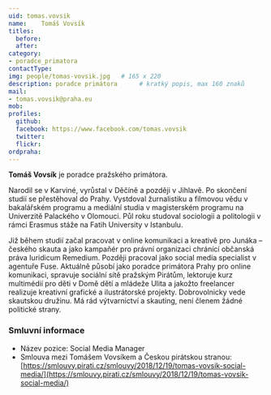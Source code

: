 ```yaml
---
uid: tomas.vovsik
name:    Tomáš Vovsík
titles:
  before: 
  after:
category:                
- poradce_primatora
contactType: 
img: people/tomas-vovsik.jpg   # 165 x 220
description: poradce primátora    	# kratký popis, max 160 znaků
mail:
- tomas.vovsik@praha.eu
mob: 
profiles:
  github:       
  facebook: https://www.facebook.com/tomas.vovsik
  twitter: 		  
  flickr:		  
ordpraha: 
---
```


**Tomáš Vovsík** je poradce pražského primátora. 

Narodil se v Karviné, vyrůstal v Děčíně a později v Jihlavě. Po skončení studií se přestěhoval do Prahy. Vystdoval žurnalistiku a filmovou vědu v bakalářském programu a mediální studia v magisterském programu na Univerzitě Palackého v Olomouci. Půl roku studoval sociologii a politologii v rámci Erasmus stáže na Fatih University v Istanbulu. 

Již během studií začal pracovat v online komunikaci a kreativě pro Junáka – českého skauta a jako kampaňér pro právní organizaci chránící občanská práva Iuridicum Remedium. Později pracoval jako social media specialist v agentuře Fuse. Aktuálně působí jako poradce primátora Prahy pro online komunikaci, spravuje sociální sítě pražským Pirátům, lektoruje kurz multimédií pro děti v Domě dětí a mládeže Ulita a jakožto freelancer realizuje kreativní grafické a ilustrátorské projekty. Dobrovolnicky vede skautskou družinu. Má rád výtvarnictví a skauting, není členem žádné politické strany.

### Smluvní informace

* Název pozice: Social Media Manager
* Smlouva mezi Tomášem Vovsíkem a Českou pirátskou stranou: [https://smlouvy.pirati.cz/smlouvy/2018/12/19/tomas-vovsik-social-media/](https://smlouvy.pirati.cz/smlouvy/2018/12/19/tomas-vovsik-social-media/)
